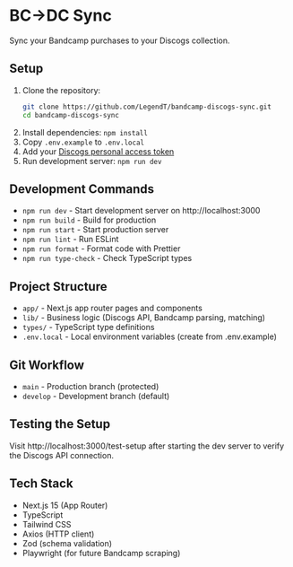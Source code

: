 # BC→DC Sync

Sync your Bandcamp purchases to your Discogs collection.

## Setup

1. Clone the repository:
   ```bash
   git clone https://github.com/LegendT/bandcamp-discogs-sync.git
   cd bandcamp-discogs-sync
   ```
2. Install dependencies: `npm install`
3. Copy `.env.example` to `.env.local`
4. Add your [Discogs personal access token](https://www.discogs.com/settings/developers)
5. Run development server: `npm run dev`

## Development Commands

- `npm run dev` - Start development server on http://localhost:3000
- `npm run build` - Build for production
- `npm run start` - Start production server
- `npm run lint` - Run ESLint
- `npm run format` - Format code with Prettier
- `npm run type-check` - Check TypeScript types

## Project Structure

- `app/` - Next.js app router pages and components
- `lib/` - Business logic (Discogs API, Bandcamp parsing, matching)
- `types/` - TypeScript type definitions
- `.env.local` - Local environment variables (create from .env.example)

## Git Workflow

- `main` - Production branch (protected)
- `develop` - Development branch (default)

## Testing the Setup

Visit http://localhost:3000/test-setup after starting the dev server to verify the Discogs API connection.

## Tech Stack

- Next.js 15 (App Router)
- TypeScript
- Tailwind CSS
- Axios (HTTP client)
- Zod (schema validation)
- Playwright (for future Bandcamp scraping)